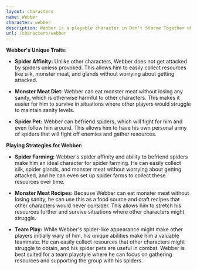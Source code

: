 ```yaml
---
layout: characters
name: Webber
character: webber
description: Webber is a playable character in Don't Starve Together who appears to be a spider who wears a top hat and tie. He cannot eat many food items that other characters can consume, but he can eat monster meat, which would normally reduce sanity points for other characters. Additionally, spiders will not attack Webber unless provoked, and he can befriend them to fight for him. However, other players might not trust him due to his spider-like appearance. Webber's gameplay style is centered around monster meat farming, spider management, and interacting with other players in unique ways.
url: /characters/webber
---
```

**Webber's Unique Traits:**

- **Spider Affinity:** Unlike other characters, Webber does not get attacked by spiders unless provoked. This allows him to easily collect resources like silk, monster meat, and glands without worrying about getting attacked.

- **Monster Meat Diet:** Webber can eat monster meat without losing any sanity, which is otherwise harmful to other characters. This makes it easier for him to survive in situations where other players would struggle to maintain sanity levels.

- **Spider Pet:** Webber can befriend spiders, which will fight for him and even follow him around. This allows him to have his own personal army of spiders that will fight off enemies and gather resources.

**Playing Strategies for Webber:**

- **Spider Farming:** Webber's spider affinity and ability to befriend spiders make him an ideal character for spider farming. He can easily collect silk, spider glands, and monster meat without worrying about getting attacked, and he can even set up spider farms to collect these resources over time.

- **Monster Meat Recipes:** Because Webber can eat monster meat without losing sanity, he can use this as a food source and craft recipes that other characters would never consider. This allows him to stretch his resources further and survive situations where other characters might struggle.

- **Team Play:** While Webber's spider-like appearance might make other players initially wary of him, his unique abilities make him a valuable teammate. He can easily collect resources that other characters might struggle to obtain, and his spider pets are useful in combat. Webber is best suited for a team playstyle where he can focus on gathering resources and supporting the group with his spiders.